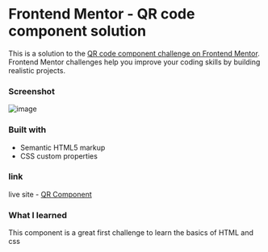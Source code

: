 # Frontend Mentor - QR code component solution

This is a solution to the [QR code component challenge on Frontend Mentor](https://www.frontendmentor.io/challenges/qr-code-component-iux_sIO_H). Frontend Mentor challenges help you improve your coding skills by building realistic projects. 

### Screenshot
![image](https://github.com/kaywin2001/QR_Component/assets/65694645/521277f5-bc42-46ee-a74b-a0b7ff51bbd9)

### Built with

- Semantic HTML5 markup
- CSS custom properties

### link
live site - [QR Component](https://kaywin7.github.io/QR_Component/)

### What I learned
This  component is a great first challenge to learn the basics of HTML and css
